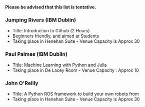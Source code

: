 
#### Please be advised that this list is tentative.

### Jumping Rivers (IBM Dublin)
* Title:  Introduction to Github (2 Hours)
* Beginners friendly, and aimed at Students
* Taking place in Henehan Suite - Venue Capacity is Approx 30

### Paul Palmes (IBM Dublin)
* Title:  Machine Learning with Python and Julia
* Taking place in De Lacey Room  - Venue Capacity : Approx 10

### John O'Reilly
* Title: A Python ROS framework to build your own robots from 
* Taking place in Henehan Suite - Venue Capacity is Approx 30
